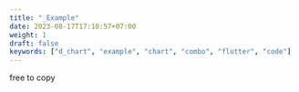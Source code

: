 ```yaml
---
title: "_Example"
date: 2023-08-17T17:10:57+07:00
weight: 1
draft: false
keywords: ["d_chart", "example", "chart", "combo", "flutter", "code"]
---
```


free to copy
